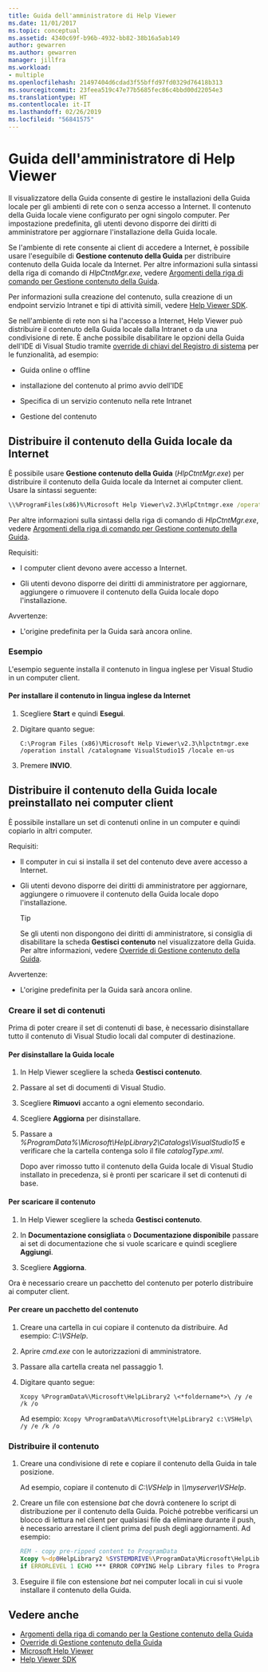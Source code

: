 ```yaml
---
title: Guida dell'amministratore di Help Viewer
ms.date: 11/01/2017
ms.topic: conceptual
ms.assetid: 4340c69f-b96b-4932-bb82-38b16a5ab149
author: gewarren
ms.author: gewarren
manager: jillfra
ms.workload:
- multiple
ms.openlocfilehash: 21497404d6cdad3f55bffd97fd0329d76418b313
ms.sourcegitcommit: 23feea519c47e77b5685fec86c4bbd00d22054e3
ms.translationtype: HT
ms.contentlocale: it-IT
ms.lasthandoff: 02/26/2019
ms.locfileid: "56841575"
---
```

# <a name="help-viewer-administrator-guide"></a>Guida dell'amministratore di Help Viewer

Il visualizzatore della Guida consente di gestire le installazioni della Guida locale per gli ambienti di rete con o senza accesso a Internet. Il contenuto della Guida locale viene configurato per ogni singolo computer. Per impostazione predefinita, gli utenti devono disporre dei diritti di amministratore per aggiornare l'installazione della Guida locale.

Se l'ambiente di rete consente ai client di accedere a Internet, è possibile usare l'eseguibile di **Gestione contenuto della Guida** per distribuire contenuto della Guida locale da Internet. Per altre informazioni sulla sintassi della riga di comando di *HlpCtntMgr.exe*, vedere [Argomenti della riga di comando per Gestione contenuto della Guida](../help-viewer/command-line-arguments.md).

Per informazioni sulla creazione del contenuto, sulla creazione di un endpoint servizio Intranet e tipi di attività simili, vedere [Help Viewer SDK](../extensibility/internals/microsoft-help-viewer-sdk.md).

Se nell'ambiente di rete non si ha l'accesso a Internet, Help Viewer può distribuire il contenuto della Guida locale dalla Intranet o da una condivisione di rete. È anche possibile disabilitare le opzioni della Guida dell'IDE di Visual Studio tramite [override di chiavi del Registro di sistema](../help-viewer/behavior-overrides.md) per le funzionalità, ad esempio:

- Guida online o offline

- installazione del contenuto al primo avvio dell'IDE

- Specifica di un servizio contenuto nella rete Intranet

- Gestione del contenuto

## <a name="deploy-local-help-content-from-the-internet"></a>Distribuire il contenuto della Guida locale da Internet

È possibile usare **Gestione contenuto della Guida** (*HlpCtntMgr.exe*) per distribuire il contenuto della Guida locale da Internet ai computer client. Usare la sintassi seguente:

```cmd
\\%ProgramFiles(x86)%\Microsoft Help Viewer\v2.3\HlpCtntmgr.exe /operation \<*name*> /catalogname \<*catalog name*> /locale \<*locale*>
```

Per altre informazioni sulla sintassi della riga di comando di *HlpCtntMgr.exe*, vedere [Argomenti della riga di comando per Gestione contenuto della Guida](../help-viewer/command-line-arguments.md).

Requisiti:

-   I computer client devono avere accesso a Internet.

-   Gli utenti devono disporre dei diritti di amministratore per aggiornare, aggiungere o rimuovere il contenuto della Guida locale dopo l'installazione.

Avvertenze:

-   L'origine predefinita per la Guida sarà ancora online.

### <a name="example"></a>Esempio

L'esempio seguente installa il contenuto in lingua inglese per Visual Studio in un computer client.

#### <a name="to-install-english-content-from-the-internet"></a>Per installare il contenuto in lingua inglese da Internet

1.  Scegliere **Start** e quindi **Esegui**.

2.  Digitare quanto segue:

     `C:\Program Files (x86)\Microsoft Help Viewer\v2.3\hlpctntmgr.exe /operation install /catalogname VisualStudio15 /locale en-us`

3.  Premere **INVIO**.

## <a name="deploy-pre-installed-local-help-content-on-client-computers"></a>Distribuire il contenuto della Guida locale preinstallato nei computer client

È possibile installare un set di contenuti online in un computer e quindi copiarlo in altri computer.

Requisiti:

-   Il computer in cui si installa il set del contenuto deve avere accesso a Internet.

-   Gli utenti devono disporre dei diritti di amministratore per aggiornare, aggiungere o rimuovere il contenuto della Guida locale dopo l'installazione.

    > [!TIP]
    > Se gli utenti non dispongono dei diritti di amministratore, si consiglia di disabilitare la scheda **Gestisci contenuto** nel visualizzatore della Guida. Per altre informazioni, vedere [Override di Gestione contenuto della Guida](../help-viewer/behavior-overrides.md).

Avvertenze:

-   L'origine predefinita per la Guida sarà ancora online.

### <a name="create-the-content-set"></a>Creare il set di contenuti

Prima di poter creare il set di contenuti di base, è necessario disinstallare tutto il contenuto di Visual Studio locali dal computer di destinazione.

#### <a name="to-uninstall-local-help"></a>Per disinstallare la Guida locale

1. In Help Viewer scegliere la scheda **Gestisci contenuto**.

2. Passare al set di documenti di Visual Studio.

3. Scegliere **Rimuovi** accanto a ogni elemento secondario.

4. Scegliere **Aggiorna** per disinstallare.

5. Passare a *%ProgramData%\Microsoft\HelpLibrary2\Catalogs\VisualStudio15* e verificare che la cartella contenga solo il file *catalogType.xml*.

   Dopo aver rimosso tutto il contenuto della Guida locale di Visual Studio installato in precedenza, si è pronti per scaricare il set di contenuti di base.

#### <a name="to-download-the-content"></a>Per scaricare il contenuto

1.  In Help Viewer scegliere la scheda **Gestisci contenuto**.

2.  In **Documentazione consigliata** o **Documentazione disponibile** passare ai set di documentazione che si vuole scaricare e quindi scegliere **Aggiungi**.

3.  Scegliere **Aggiorna**.

Ora è necessario creare un pacchetto del contenuto per poterlo distribuire ai computer client.

#### <a name="to-package-the-content"></a>Per creare un pacchetto del contenuto

1.  Creare una cartella in cui copiare il contenuto da distribuire. Ad esempio: *C:\VSHelp*.

2.  Aprire *cmd.exe* con le autorizzazioni di amministratore.

3.  Passare alla cartella creata nel passaggio 1.

4.  Digitare quanto segue:

     `Xcopy %ProgramData%\Microsoft\HelpLibrary2 \<*foldername*>\ /y /e /k /o`

     Ad esempio: `Xcopy %ProgramData%\Microsoft\HelpLibrary2 c:\VSHelp\ /y /e /k /o`

### <a name="deploy-the-content"></a>Distribuire il contenuto

1.  Creare una condivisione di rete e copiare il contenuto della Guida in tale posizione.

     Ad esempio, copiare il contenuto di *C:\VSHelp* in *\\\myserver\VSHelp*.

2.  Creare un file con estensione *bat* che dovrà contenere lo script di distribuzione per il contenuto della Guida. Poiché potrebbe verificarsi un blocco di lettura nel client per qualsiasi file da eliminare durante il push, è necessario arrestare il client prima del push degli aggiornamenti. Ad esempio:

    ```cmd
    REM - copy pre-ripped content to ProgramData
    Xcopy %~dp0HelpLibrary2 %SYSTEMDRIVE%\ProgramData\Microsoft\HelpLibrary2\ /y /e /k /o
    if ERRORLEVEL 1 ECHO *** ERROR COPYING Help Library files to ProgramData (%ERRORLEVEL%)
    ```

3.  Eseguire il file con estensione *bat* nei computer locali in cui si vuole installare il contenuto della Guida.

## <a name="see-also"></a>Vedere anche

- [Argomenti della riga di comando per la Gestione contenuto della Guida](../help-viewer/command-line-arguments.md)
- [Override di Gestione contenuto della Guida](../help-viewer/behavior-overrides.md)
- [Microsoft Help Viewer](../help-viewer/overview.md)
- [Help Viewer SDK](../extensibility/internals/microsoft-help-viewer-sdk.md)